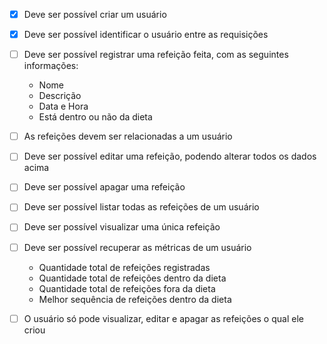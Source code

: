 - [x] Deve ser possível criar um usuário

- [x] Deve ser possível identificar o usuário entre as requisições

- [ ] Deve ser possível registrar uma refeição feita, com as seguintes informações:

  - Nome
  - Descrição
  - Data e Hora
  - Está dentro ou não da dieta

- [ ] As refeições devem ser relacionadas a um usuário

- [ ] Deve ser possível editar uma refeição, podendo alterar todos os dados acima

- [ ] Deve ser possível apagar uma refeição

- [ ] Deve ser possível listar todas as refeições de um usuário

- [ ] Deve ser possível visualizar uma única refeição

- [ ] Deve ser possível recuperar as métricas de um usuário

  - Quantidade total de refeições registradas
  - Quantidade total de refeições dentro da dieta
  - Quantidade total de refeições fora da dieta
  - Melhor sequência de refeições dentro da dieta

- [ ] O usuário só pode visualizar, editar e apagar as refeições o qual ele criou
